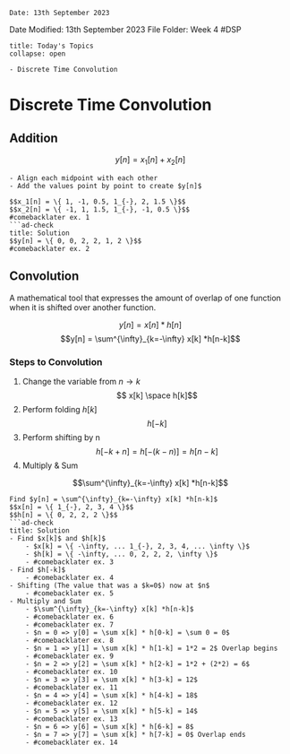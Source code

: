 	Date: 13th September 2023
Date Modified: 13th September 2023
File Folder: Week 4
#DSP

```ad-abstract
title: Today's Topics
collapse: open

- Discrete Time Convolution

```

# Discrete Time Convolution

## Addition

$$y[n] = x_1[n] + x_2[n]$$

```ad-important
- Align each midpoint with each other
- Add the values point by point to create $y[n]$
```

```ad-example
$$x_1[n] = \{ 1, -1, 0.5, 1_{-}, 2, 1.5 \}$$
$$x_2[n] = \{ -1, 1, 1.5, 1_{-}, -1, 0.5 \}$$
#comebacklater ex. 1
```ad-check
title: Solution
$$y[n] = \{ 0, 0, 2, 2, 1, 2 \}$$
#comebacklater ex. 2
```

## Convolution

A mathematical tool that expresses the amount of overlap of one function when it is shifted over another function.

$$y[n] = x[n] * h[n]$$$$y[n] = \sum^{\infty}_{k=-\infty} x[k] *h[n-k]$$

### Steps to Convolution

1. Change the variable from $n \to k$
$$ x[k] \space h[k]$$
2. Perform folding $h[k]$
$$ h[-k]$$
3. Perform shifting by n
$$h[-k + n] = h[-(k-n)] = h[n-k]$$
4. Multiply & Sum 

$$\sum^{\infty}_{k=-\infty} x[k] *h[n-k]$$

```ad-example
Find $y[n] = \sum^{\infty}_{k=-\infty} x[k] *h[n-k]$
$$x[n] = \{ 1_{-}, 2, 3, 4 \}$$
$$h[n] = \{ 0, 2, 2, 2 \}$$
```ad-check
title: Solution
- Find $x[k]$ and $h[k]$
	- $x[k] = \{ -\infty, ... 1_{-}, 2, 3, 4, ... \infty \}$
	- $h[k] = \{ -\infty, ... 0, 2, 2, 2, \infty \}$
	- #comebacklater ex. 3
- Find $h[-k]$
	- #comebacklater ex. 4
- Shifting (The value that was a $k=0$) now at $n$
	- #comebacklater ex. 5
- Multiply and Sum
	- $\sum^{\infty}_{k=-\infty} x[k] *h[n-k]$
	- #comebacklater ex. 6
	- #comebacklater ex. 7
	- $n = 0 => y[0] = \sum x[k] * h[0-k] = \sum 0 = 0$
	- #comebacklater ex. 8
	- $n = 1 => y[1] = \sum x[k] * h[1-k] = 1*2 = 2$ Overlap begins
	- #comebacklater ex. 9
	- $n = 2 => y[2] = \sum x[k] * h[2-k] = 1*2 + (2*2) = 6$
	- #comebacklater ex. 10
	- $n = 3 => y[3] = \sum x[k] * h[3-k] = 12$
	- #comebacklater ex. 11
	- $n = 4 => y[4] = \sum x[k] * h[4-k] = 18$
	- #comebacklater ex. 12
	- $n = 5 => y[5] = \sum x[k] * h[5-k] = 14$
	- #comebacklater ex. 13
	- $n = 6 => y[6] = \sum x[k] * h[6-k] = 8$
	- $n = 7 => y[7] = \sum x[k] * h[7-k] = 0$ Overlap ends
	- #comebacklater ex. 14
```


